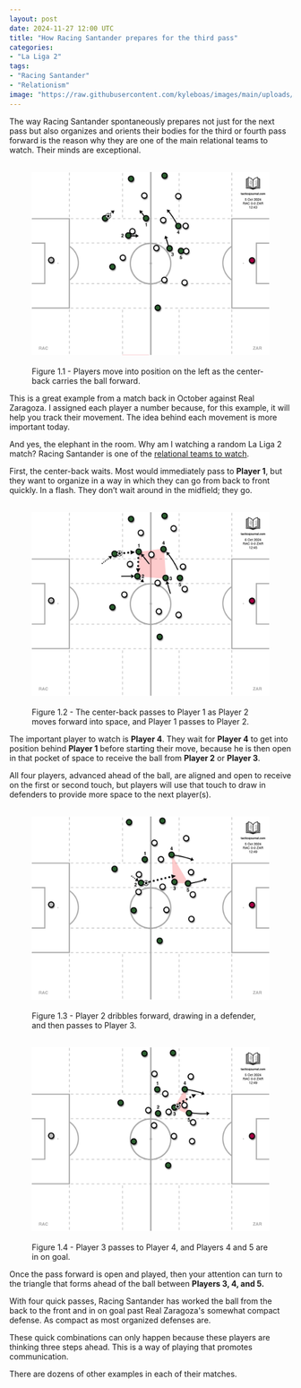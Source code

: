 ```yaml
---
layout: post
date: 2024-11-27 12:00 UTC
title: "How Racing Santander prepares for the third pass"
categories:
- "La Liga 2"
tags:
- "Racing Santander"
- "Relationism"
image: "https://raw.githubusercontent.com/kyleboas/images/main/uploads/2024/11/26/Image-26Nov2024_07:55:10.png"
---
```


The way Racing Santander spontaneously prepares not just for the next pass but also organizes and orients their bodies for the third or fourth pass forward is the reason why they are one of the main relational teams to watch. Their minds are exceptional.

<!---more--->

<figure>
    <img src="https://raw.githubusercontent.com/kyleboas/images/main/uploads/2024/11/25/Image-25Nov2024_22:09:46.png">
    <figcaption>Figure 1.1 - Players move into position on the left as the center-back carries the ball forward.</figcaption>
</figure>

This is a great example from a match back in October against Real Zaragoza. I assigned each player a number because, for this example, it will help you track their movement. The idea behind each movement is more important today.

And yes, the elephant in the room. Why am I watching a random La Liga 2 match? Racing Santander is one of the [relational teams to watch](https://tacticsjournal.com/?search=Relationism).

First, the center-back waits. Most would immediately pass to **Player 1**, but they want to organize in a way in which they can go from back to front quickly. In a flash. They don’t wait around in the midfield; they go.

<figure>
    <img src="https://raw.githubusercontent.com/kyleboas/images/main/uploads/2024/11/25/Image-25Nov2024_19:52:04.png">
    <figcaption>Figure 1.2 - The center-back passes to Player 1 as Player 2 moves forward into space, and Player 1 passes to Player 2.</figcaption>
</figure>

The important player to watch is **Player 4**. They wait for **Player 4** to get into position behind **Player 1** before starting their move, because he is then open in that pocket of space to receive the ball from **Player 2** or **Player 3**. 

All four players, advanced ahead of the ball, are aligned and open to receive on the first or second touch, but players will use that touch to draw in defenders to provide more space to the next player(s).


<figure>
    <img src="https://raw.githubusercontent.com/kyleboas/images/main/uploads/2024/11/25/Image-25Nov2024_22:10:53.png">
    <figcaption>Figure 1.3 - Player 2 dribbles forward, drawing in a defender, and then passes to Player 3.</figcaption>
</figure>

<figure>
    <img src="https://raw.githubusercontent.com/kyleboas/images/main/uploads/2024/11/25/Image-25Nov2024_22:10:55.png">
    <figcaption>Figure 1.4 - Player 3 passes to Player 4, and Players 4 and 5 are in on goal.</figcaption>
</figure>

Once the pass forward is open and played, then your attention can turn to the triangle that forms ahead of the ball between **Players 3, 4, and 5.**

With four quick passes, Racing Santander has worked the ball from the back to the front and in on goal past Real Zaragoza's somewhat compact defense. As compact as most organized defenses are.

These quick combinations can only happen because these players are thinking three steps ahead. This is a way of playing that promotes communication.

There are dozens of other examples in each of their matches.